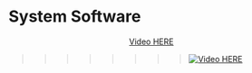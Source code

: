 # System Software
<head>
        <p align="center">
             <a href="https://www.youtube.com/watch?v=v-3LcLwyYlU&feature=youtu.be" target="_blank">
                Video HERE
             </a>
         </p>   
</head>

 >>>>>>>>   [![Video HERE](https://j.gifs.com/jY21N5.gif)](https://youtu.be/v-3LcLwyYlU) 
